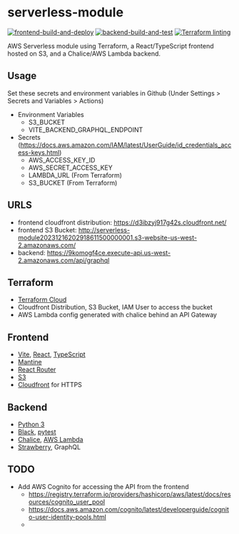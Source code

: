 # serverless-module
[![frontend-build-and-deploy](https://github.com/DustinAlandzes/serverless-module/actions/workflows/frontend.yml/badge.svg)](https://github.com/DustinAlandzes/serverless-module/actions/workflows/frontend.yml)
[![backend-build-and-test](https://github.com/DustinAlandzes/serverless-module/actions/workflows/backend.yml/badge.svg)](https://github.com/DustinAlandzes/serverless-module/actions/workflows/backend.yml)
[![Terraform linting](https://github.com/DustinAlandzes/serverless-module/actions/workflows/terraform-linting.yml/badge.svg)](https://github.com/DustinAlandzes/serverless-module/actions/workflows/terraform-linting.yml)


AWS Serverless module using Terraform, a React/TypeScript frontend hosted on S3, and a Chalice/AWS Lambda backend.

## Usage
Set these secrets and environment variables in Github (Under Settings > Secrets and Variables > Actions)
* Environment Variables
  * S3_BUCKET
  * VITE_BACKEND_GRAPHQL_ENDPOINT
* Secrets (https://docs.aws.amazon.com/IAM/latest/UserGuide/id_credentials_access-keys.html)
  * AWS_ACCESS_KEY_ID
  * AWS_SECRET_ACCESS_KEY
  * LAMBDA_URL (From Terraform)
  * S3_BUCKET (From Terraform)

## URLS
* frontend cloudfront distribution: https://d3ibzyj917g42s.cloudfront.net/
* frontend S3 Bucket: http://serverless-module20231216202918611500000001.s3-website-us-west-2.amazonaws.com/
* backend: https://9komogf4ce.execute-api.us-west-2.amazonaws.com/api/graphql

## Terraform
* [Terraform Cloud](https://developer.hashicorp.com/terraform/cloud-docs)
* Cloudfront Distribution, S3 Bucket, IAM User to access the bucket
* AWS Lambda config generated with chalice behind an API Gateway

## Frontend
* [Vite](https://vitejs.dev/guide/), [React](https://react.dev/reference/react), [TypeScript](https://www.typescriptlang.org/docs/)
* [Mantine](https://mantine.dev/getting-started/)
* [React Router](https://reactrouter.com/en/main)
* [S3](https://docs.aws.amazon.com/AmazonS3/latest/userguide//Welcome.html)
* [Cloudfront](https://docs.aws.amazon.com/cloudfront/#lang/en_us) for HTTPS

## Backend
* [Python 3](https://docs.python.org/3/)
* [Black](https://black.readthedocs.io/en/stable/), [pytest](https://docs.pytest.org/en/7.4.x/)
* [Chalice](https://aws.github.io/chalice/index.html), [AWS Lambda](https://docs.aws.amazon.com/lambda/latest/dg/welcome.html)
* [Strawberry](https://strawberry.rocks/docs), GraphQL

## TODO
* Add AWS Cognito for accessing the API from the frontend
  * https://registry.terraform.io/providers/hashicorp/aws/latest/docs/resources/cognito_user_pool
  * https://docs.aws.amazon.com/cognito/latest/developerguide/cognito-user-identity-pools.html
  * 